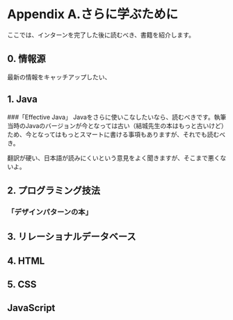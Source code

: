 # Appendix A.さらに学ぶために

ここでは、インターンを完了した後に読むべき、書籍を紹介します。


## 0. 情報源
最新の情報をキャッチアップしたい、

## 1. Java
###「Effective Java」
Javaをさらに使いこなしたいなら、読むべきです。執筆当時のJavaのバージョンが今となっては古い（結城先生の本はもっと古いけど）ため、今となってはもっとスマートに書ける事項もありますが、それでも読むべき。

翻訳が硬い、日本語が読みにくいという意見をよく聞きますが、そこまで悪くないよ。

## 2. プログラミング技法
### 「デザインパターンの本」



## 3. リレーショナルデータベース



## 4. HTML

## 5. CSS

## JavaScript

